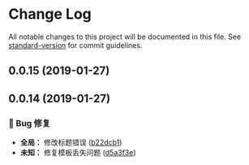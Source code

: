 # Change Log

All notable changes to this project will be documented in this file. See [standard-version](https://github.com/conventional-changelog/standard-version) for commit guidelines.

<a name="0.0.15"></a>
## 0.0.15 (2019-01-27)



## 0.0.14 (2019-01-27)

### 🐛 Bug 修复

* **全局：** 修改标题错误 ([b22dcb1](https://github.com/qinmudi/wii-changelog/commit/b22dcb1))
* **未知：** 修复模板丢失问题 ([d5a3f3e](https://github.com/qinmudi/wii-changelog/commit/d5a3f3e))
